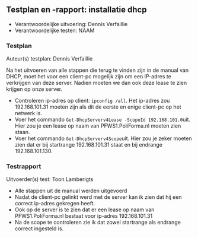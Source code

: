 ## Testplan en -rapport: installatie dhcp

* Verantwoordelijke uitvoering: Dennis Verfaillie
* Verantwoordelijke testen: NAAM

### Testplan

Auteur(s) testplan: Dennis Verfaillie

Na het uitvoeren van alle stappen die terug te vinden zijn in de manual van DHCP, moet het voor een client-pc mogelijk zijn om een IP-adres te verkrijgen van deze server. Nadien moeten we dan ook deze lease te zien krijgen op onze server.

- Controleren ip-adres op client: `ipconfig /all`. Het ip-adres zou 192.168.101.31 moeten zijn als dit de eerste en enige client-pc op het netwerk is.
- Voer het commando `Get-DhcpServerv4Lease -ScopeId 192.168.101.0`uit. Hier zou je een lease op naam van PFWS1.PoliForma.nl moeten zien staan.
- Voer het commando `Get-DhcpServerv4Scope`uit. Hier zou je zeker moeten zien dat er bij startrange 192.168.101.31 staat en bij endrange 192.168.101.130.


### Testrapport

Uitvoerder(s) test: Toon Lamberigts

- Alle stappen uit de manual werden uitgevoerd
- Nadat de client-pc gelinkt werd met de server kan ik zien dat hij een correct ip-adres gekregen heeft.
- Ook op de server is te zien dat er een lease op naam van PFWS1.PoliForma.nl bestaat voor ip-adres 192.168.101.31
- Na de scope te controleren zie ik dat zowel startrange als endrange correct ingesteld is.
